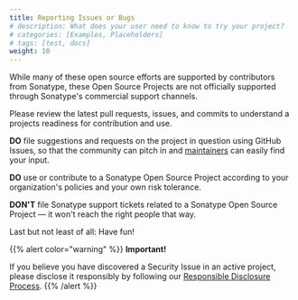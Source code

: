 ```yaml
---
title: Reporting Issues or Bugs
# description: What does your user need to know to try your project?
# categories: [Examples, Placeholders]
# tags: [test, docs]
weight: 10
---
```


While many of these open source efforts are supported by contributors from Sonatype, these Open Source Projects are not officially supported through Sonatype's commercial support channels.

Please review the latest pull requests, issues, and commits to understand a projects readiness for contribution and use.

**DO** file suggestions and requests on the project in question using GitHub Issues, so that the community can pitch in and [maintainers](../community_roles/maintainer.md) can easily find your input.

**DO** use or contribute to a Sonatype Open Source Project according to your organization's policies and your own risk tolerance.

**DON'T** file Sonatype support tickets related to a Sonatype Open Source Project — it won't reach the right people that way.

Last but not least of all: Have fun!

{{% alert color="warning" %}}
**Important!** 

If you believe you have discovered a Security Issue in an active project, please disclose it responsibly by following our [Responsible Disclosure Process](https://www.sonatype.com/report-a-security-vulnerability).
{{% /alert %}}
